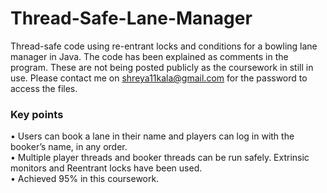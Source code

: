 # Thread-Safe-Lane-Manager
Thread-safe code using re-entrant locks and conditions for a bowling lane manager in Java.
The code has been explained as comments in the program. These are not being posted publicly as the coursework in still in use. Please contact me on shreya11kala@gmail.com for the password to access the files.

### Key points
• Users can book a lane in their name and players can log in with the
booker’s name, in any order.  
• Multiple player threads and booker threads can be run safely. Extrinsic
monitors and Reentrant locks have been used.  
• Achieved 95% in this coursework.  
